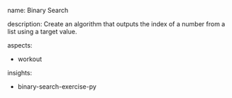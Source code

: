 name: Binary Search

description: Create an algorithm that outputs the index of a number from a list using a target value.

aspects:
  - workout

insights:
  - binary-search-exercise-py